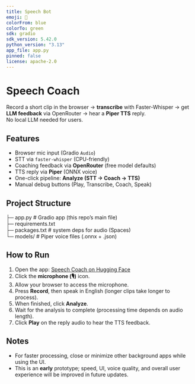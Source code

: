 ```yaml
---
title: Speech Bot
emoji: 🏃
colorFrom: blue
colorTo: green
sdk: gradio
sdk_version: 5.42.0
python_version: "3.13"
app_file: app.py
pinned: false
license: apache-2.0
---
```


# Speech Coach

Record a short clip in the browser → **transcribe** with Faster-Whisper → get **LLM feedback** via OpenRouter → hear a **Piper TTS** reply.  
No local LLM needed for users.

## Features
- Browser mic input (Gradio `Audio`)
- STT via `faster-whisper` (CPU-friendly)
- Coaching feedback via **OpenRouter** (free model defaults)
- TTS reply via **Piper** (ONNX voice)
- One-click pipeline: **Analyze (STT → Coach → TTS)**
- Manual debug buttons (Play, Transcribe, Coach, Speak)

## Project Structure
├─ app.py # Gradio app (this repo’s main file)  
├─ requirements.txt  
├─ packages.txt # system deps for audio (Spaces)  
└─ models/ # Piper voice files (.onnx + .json)  

## How to Run

1. Open the app: [Speech Coach on Hugging Face](https://huggingface.co/spaces/Mashroor14/Speech-Coach)
2. Click the **microphone (🎙️)** icon.
3. Allow your browser to access the microphone.
4. Press **Record**, then speak in English (longer clips take longer to process).
5. When finished, click **Analyze**.
6. Wait for the analysis to complete (processing time depends on audio length).
7. Click **Play** on the reply audio to hear the TTS feedback.

## Notes

* For faster processing, close or minimize other background apps while using the UI.
* This is an **early** prototype; speed, UI, voice quality, and overall user experience will be improved in future updates.
